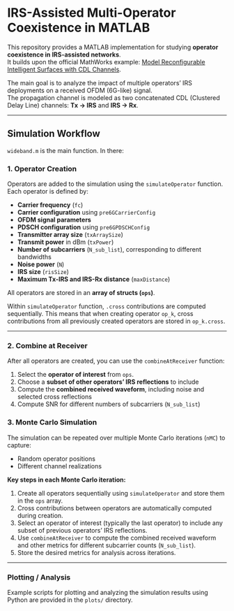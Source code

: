 # IRS-Assisted Multi-Operator Coexistence in MATLAB

This repository provides a MATLAB implementation for studying **operator coexistence in IRS-assisted networks**.  
It builds upon the official MathWorks example: [Model Reconfigurable Intelligent Surfaces with CDL Channels](https://de.mathworks.com/help/5g/ug/model-reconfigurable-intelligent-surfaces-with-cdl-channels.html).  

The main goal is to analyze the impact of multiple operators’ IRS deployments on a received OFDM (6G-like) signal.  
The propagation channel is modeled as two concatenated CDL (Clustered Delay Line) channels: **Tx → IRS** and **IRS → Rx**.

---

## Simulation Workflow

`wideband.m` is the main function. In there: 

### 1. Operator Creation

Operators are added to the simulation using the `simulateOperator` function. Each operator is defined by:

- **Carrier frequency** (`fc`)  
- **Carrier configuration** using `pre6GCarrierConfig`  
- **OFDM signal parameters**  
- **PDSCH configuration** using `pre6GPDSCHConfig`  
- **Transmitter array size** (`txArraySize`)  
- **Transmit power** in dBm (`txPower`)  
- **Number of subcarriers** (`N_sub_list`), corresponding to different bandwidths  
- **Noise power** (`N`)  
- **IRS size** (`risSize`)  
- **Maximum Tx-IRS and IRS-Rx distance** (`maxDistance`)  

All operators are stored in an **array of structs (`ops`)**.  

Within `simulateOperator` function, `.cross` contributions are computed sequentially. This means that when creating operator `op_k`, cross contributions from all previously created operators are stored in `op_k.cross`.  

---

### 2. Combine at Receiver

After all operators are created, you can use the `combineAtReceiver` function:

1. Select the **operator of interest** from `ops`. 
2. Choose a **subset of other operators’ IRS reflections** to include  
3. Compute the **combined received waveform**, including noise and selected cross reflections  
4. Compute SNR for different numbers of subcarriers (`N_sub_list`)  


### 3. Monte Carlo Simulation

The simulation can be repeated over multiple Monte Carlo iterations (`nMC`) to capture:

- Random operator positions  
- Different channel realizations  

**Key steps in each Monte Carlo iteration:**

1. Create all operators sequentially using `simulateOperator` and store them in the `ops` array.  
2. Cross contributions between operators are automatically computed during creation.  
3. Select an operator of interest (typically the last operator) to include any subset of previous operators’ IRS reflections.  
4. Use `combineAtReceiver` to compute the combined received waveform and other metrics for different subcarrier counts (`N_sub_list`).  
5. Store the desired metrics for analysis across iterations.

---

### Plotting / Analysis

Example scripts for plotting and analyzing the simulation results using Python are provided in the `plots/` directory.  



